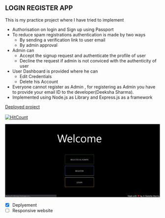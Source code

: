 ## LOGIN REGISTER APP
This is my practice project where I have tried to implement
- Authorisation on login and Sign up using Passport
- To reduce spam registrations authentication is made by two ways
  - By sending a verification link to user email
  - By admin approval
- Admin can 
  - Accept the signup request and authenticate the profile of user
  - Decline the request if admin is not conviced with the authenticity of user
- User Dashboard is provided where he can 
  - Edit Credentials
  - Delete his Account
- Everyone cannot register as Admin , for registering as Admin you have to provide your email ID to the developer(Deeksha Sharma).
- Implemented using Node.js as Library and Express.js as a framework

[Deployed project](https://dsfunapp.herokuapp.com/)<br><br>
[![HitCount](http://hits.dwyl.com/Deeksha2501/Reducing-Spam-Sign-Ups-by-2-way-Authentication.svg)](http://hits.dwyl.com/Deeksha2501/Reducing-Spam-Sign-Ups-by-2-way-Authentication)

![gif](gif.gif)


- [x] Deplyement
- [ ] Responsive website

